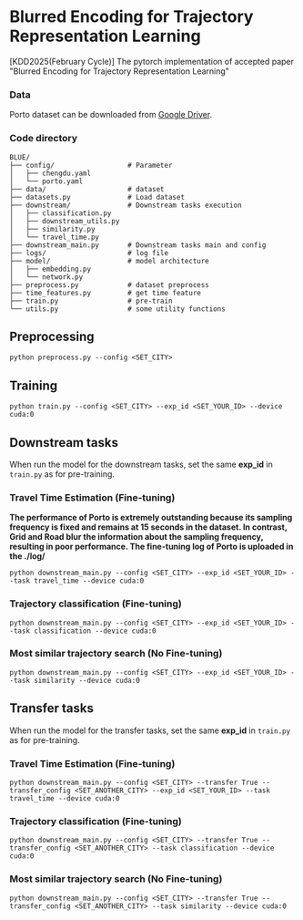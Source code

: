 # Blurred Encoding for Trajectory Representation Learning

[KDD2025(February Cycle)] The pytorch implementation of accepted paper "Blurred Encoding for Trajectory Representation Learning"

### Data
Porto dataset can be downloaded from [Google Driver](https://drive.google.com/file/d/1U0lSuE_on07WHTVoQBtjXe-ZyOf5CfG7/view?usp=drive_link).

### Code directory

```
BLUE/
├── config/                  # Parameter
│   ├── chengdu.yaml
│   └── porto.yaml
├── data/                    # dataset
├── datasets.py              # Load dataset
├── downstream/              # Downstream tasks execution
│   ├── classification.py
│   ├── downstream_utils.py
│   ├── similarity.py
│   └── travel_time.py
├── downstream_main.py       # Downstream tasks main and config
├── logs/                    # log file
├── model/                   # model architecture
│   ├── embedding.py
│   └── network.py
├── preprocess.py            # dataset preprocess
├── time_features.py         # get time feature
├── train.py                 # pre-train
└── utils.py                 # some utility functions
```

## Preprocessing
```
python preprocess.py --config <SET_CITY>
```

## Training
```
python train.py --config <SET_CITY> --exp_id <SET_YOUR_ID> --device cuda:0
```

## Downstream tasks
When run the model for the downstream tasks, set the same **exp_id** in `train.py` as for pre-training.

### Travel Time Estimation (Fine-tuning)
**The performance of Porto is extremely outstanding because its sampling frequency is fixed and remains at 15 seconds in the dataset. In contrast, Grid and Road blur the information about the sampling frequency, resulting in poor performance. The fine-tuning log of Porto is uploaded in the ./log/**
```
python downstream_main.py --config <SET_CITY> --exp_id <SET_YOUR_ID> --task travel_time --device cuda:0 
```

### Trajectory classification (Fine-tuning)
```
python downstream_main.py --config <SET_CITY> --exp_id <SET_YOUR_ID> --task classification --device cuda:0 
```

### Most similar trajectory search (No Fine-tuning)
```
python downstream_main.py --config <SET_CITY> --exp_id <SET_YOUR_ID> --task similarity --device cuda:0 
```


## Transfer tasks
When run the model for the transfer tasks, set the same **exp_id** in `train.py` as for pre-training.

### Travel Time Estimation (Fine-tuning)
```
python downstream_main.py --config <SET_CITY> --transfer True --transfer_config <SET_ANOTHER_CITY> --exp_id <SET_YOUR_ID> --task travel_time --device cuda:0 
```

### Trajectory classification (Fine-tuning)
```
python downstream_main.py --config <SET_CITY> --transfer True --transfer_config <SET_ANOTHER_CITY> --task classification --device cuda:0
```

### Most similar trajectory search (No Fine-tuning)
```
python downstream_main.py --config <SET_CITY> --transfer True --transfer_config <SET_ANOTHER_CITY> --task similarity --device cuda:0
```

